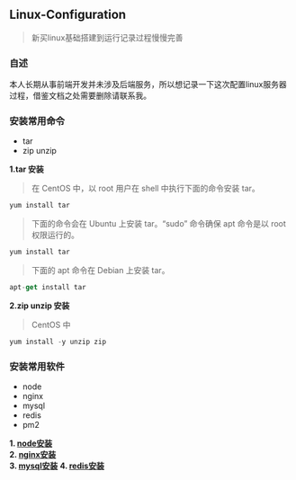 ## Linux-Configuration
>新买linux基础搭建到运行记录过程慢慢完善
### 自述
本人长期从事前端开发并未涉及后端服务，所以想记录一下这次配置linux服务器过程，借鉴文档之处需要删除请联系我。
### 安装常用命令
* tar
* zip unzip

**1.tar 安装**  
>在 CentOS 中，以 root 用户在 shell 中执行下面的命令安装 tar。

```js
yum install tar
```
>下面的命令会在 Ubuntu 上安装 tar。“sudo” 命令确保 apt 命令是以 root 权限运行的。

```js
yum install tar
```
>下面的 apt 命令在 Debian 上安装 tar。

```js
apt-get install tar
```
**2.zip unzip 安装**  
> CentOS 中

```js
yum install -y unzip zip
```

### 安装常用软件
* node  
* nginx  
* mysql  
* redis  
* pm2  

**1. [node安装](https://github.com/wangQiaoBrother/Linux-Configuration/issues/1)**  
**2. [nginx安装](https://github.com/wangQiaoBrother/Linux-Configuration/issues/2)**  
**3. [mysql安装](https://github.com/wangQiaoBrother/Linux-Configuration/issues/3)** 
**4. [redis安装](https://github.com/wangQiaoBrother/Linux-Configuration/issues/4)**  
  
